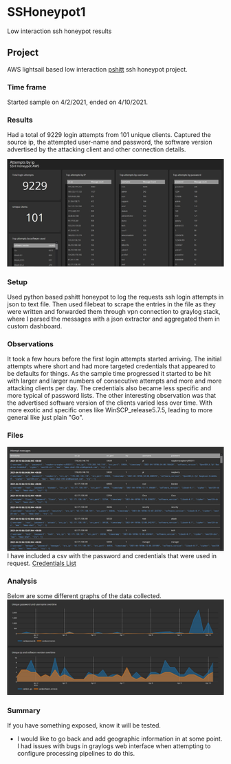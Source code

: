 # SSHoneypot1
Low interaction ssh honeypot results


## Project
AWS lightsail based low interaction [pshitt](https://github.com/regit/pshitt) ssh honeypot  project.

### Time frame 
Started sample on 4/2/2021, ended on 4/10/2021.

### Results
Had a total of 9229 login attempts from 101 unique clients.   Captured the source ip, the attempted user-name and password, the software version advertised by the attacking client and other connection details.

![Overview of the aggregated results](https://github.com/jLevere/SSHoneypot1/blob/main/DashboardOverview.jpg)

### Setup
Used python based pshitt honeypot to log the requests ssh login attempts in json to text file. Then used filebeat to scrape the entries in the file as they were written and forwarded them through vpn connection to graylog stack, where I parsed the messages with a json extractor and aggregated them in custom dashboard.


### Observations
It took a few hours before the first login attempts started arriving.  The initial attempts where short and had more targeted credentials that appeared to be defaults for things.  As the sample time progressed it started to be hit with larger and larger numbers of consecutive attempts and more and more attacking clients per day.  The credentials also became less specific and more typical of password lists.  The other interesting observation was that the advertised software version of the clients varied less over time.  With more exotic and specific ones like WinSCP_release5.7.5, leading to more general like just plain "Go".


### Files
![Here are some examples of the messages that were collected](https://github.com/jLevere/SSHoneypot1/blob/main/ExamplesOfAttemptMessages.jpg)
I have included a csv with the password and credentials that were used in request. [Credentials List](https://github.com/jLevere/SSHoneypot1/AttemptedCredentials.csv)

### Analysis

Below are some different graphs of the data collected.
![Some relations of unique values over time](https://github.com/jLevere/SSHoneypot1/blob/main/SomeStats1.jpg)

### Summary
If you have something exposed, know it will be tested.

- I would like to go back and add geographic information in at some point.  I had issues with bugs in graylogs web interface when attempting to configure processing pipelines to do this.